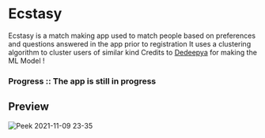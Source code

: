 # Ecstasy

Ecstasy is a match making app used to match people based on preferences and questions answered in the app prior to registration 
It uses a clustering algorithm to cluster users of similar kind 
Credits to [Dedeepya](https://github.com/dedeepya-M) for making the ML Model !

### Progress :: The app is still in progress 
## Preview

![Peek 2021-11-09 23-35](https://user-images.githubusercontent.com/37980605/140987526-94dc606d-39da-45c2-a718-8a7135277754.gif)



